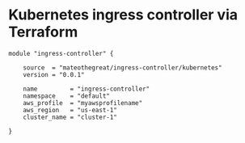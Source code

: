 # Kubernetes ingress controller via Terraform

```hcl
module "ingress-controller" {

    source  = "mateothegreat/ingress-controller/kubernetes"
    version = "0.0.1"

    name         = "ingress-controller"
    namespace    = "default"
    aws_profile  = "myawsprofilename"
    aws_region   = "us-east-1"
    cluster_name = "cluster-1"
    
}
```
